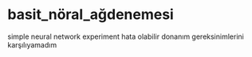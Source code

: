 # basit_nöral_ağdenemesi
simple neural network experiment
hata olabilir donanım gereksinimlerini karşılıyamadım 
